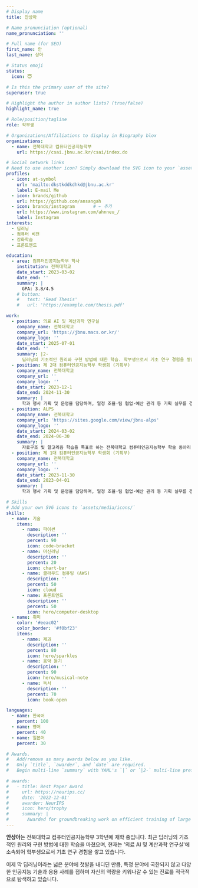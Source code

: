 ```yaml
---
# Display name
title: 안상아

# Name pronunciation (optional)
name_pronunciation: ''

# Full name (for SEO)
first_name: 안
last_name: 상아 

# Status emoji
status:
  icon: 😇

# Is this the primary user of the site?
superuser: true

# Highlight the author in author lists? (true/false)
highlight_name: true

# Role/position/tagline
role: 학부생

# Organizations/Affiliations to display in Biography blox
organizations:
  - name: 전북대학교 컴퓨터인공지능학부
    url: https://csai.jbnu.ac.kr/csai/index.do

# Social network links
# Need to use another icon? Simply download the SVG icon to your `assets/media/icons/` folder.
profiles:
  - icon: at-symbol
    url: 'mailto:dkstkddkdhkd@jbnu.ac.kr'
    label: E-mail Me
  - icon: brands/github
    url: https://github.com/ansangah
  - icon: brands/instagram       # ← 추가
    url: https://www.instagram.com/ahnneu_/
    label: Instagram
interests:
  - 딥러닝
  - 컴퓨터 비전
  - 강화학습
  - 프론트엔드

education:
  - area: 컴퓨터인공지능학부 학사
    institution: 전북대학교
    date_start: 2023-03-02
    date_end: ''
    summary: |
      GPA: 3.8/4.5
    # button:
    #   text: 'Read Thesis'
    #   url: 'https://example.com/thesis.pdf'

work:
  - position: 의료 AI 및 계산과학 연구실
    company_name: 전북대학교
    company_url: 'https://jbnu.macs.or.kr/'
    company_logo: ''
    date_start: 2025-07-01
    date_end: ''
    summary: |2-
      딥러닝의 기초적인 원리와 구현 방법에 대한 학습. 학부생으로서 기초 연구 경험을 쌓음.
  - position: 제 2대 컴퓨터인공지능학부 학생회 (기획부)
    company_name: 전북대학교
    company_url: ''
    company_logo: ''
    date_start: 2023-12-1
    date_end: 2024-11-30
    summary: |
      학과 행사 기획 및 운영을 담당하며, 일정 조율·팀 협업·예산 관리 등 기획 실무를 경험함.
  - position: ALPS
    company_name: 전북대학교
    company_url: 'https://sites.google.com/view/jbnu-alps'
    company_logo: ''
    date_start: 2024-03-02
    date_end: 2024-06-30
    summary: |
      자료구조 및 알고리즘 학습을 목표로 하는 전북대학교 컴퓨터인공지능학부 학술 동아리
  - position: 제 1대 컴퓨터인공지능학부 학생회 (기획부)
    company_name: 전북대학교
    company_url: ''
    company_logo: ''
    date_start: 2023-11-30
    date_end: 2023-04-01
    summary: |
      학과 행사 기획 및 운영을 담당하며, 일정 조율·팀 협업·예산 관리 등 기획 실무를 경험함.

# Skills
# Add your own SVG icons to `assets/media/icons/`
skills:
  - name: 기술
    items:
      - name: 파이썬
        description: ''
        percent: 90
        icon: code-bracket
      - name: 머신러닝
        description: ''
        percent: 20
        icon: chart-bar
      - name: 클라우드 컴퓨팅 (AWS)
        description: ''
        percent: 50
        icon: cloud
      - name: 프론트엔드
        description: ''
        percent: 50
        icon: hero/computer-desktop
  - name: 취미
    color: '#eeac02'
    color_border: '#f0bf23'
    items:
      - name: 제과
        description: ''
        percent: 80
        icon: hero/sparkles
      - name: 음악 듣기
        description: ''
        percent: 90
        icon: hero/musical-note
      - name: 독서
        description: ''
        percent: 70
        icon: book-open

languages:
  - name: 한국어
    percent: 100
  - name: 영어
    percent: 40
  - name: 일본어
    percent: 30

# Awards.
#   Add/remove as many awards below as you like.
#   Only `title`, `awarder`, and `date` are required.
#   Begin multi-line `summary` with YAML's `|` or `|2-` multi-line prefix and indent 2 spaces below.

# awards:
#   - title: Best Paper Award
#     url: https://neurips.cc/
#     date: '2022-12-01'
#     awarder: NeurIPS
#     icon: hero/trophy
#     summary: |
#       Awarded for groundbreaking work on efficient training of large models.
---
```


**안상아**는 전북대학교 컴퓨터인공지능학부 3학년에 재학 중입니다. 최근 딥러닝의 기초적인 원리와 구현 방법에 대한 학습을 마쳤으며, 현재는 '의료 AI 및 계산과학 연구실'에 소속되어 학부생으로서 기초 연구 경험을 쌓고 있습니다.

이제 막 딥러닝이라는 넓은 분야에 첫발을 내디딘 만큼, 특정 분야에 국한되지 않고 다양한 인공지능 기술과 응용 사례를 접하며 자신의 역량을 키워나갈 수 있는 진로를 적극적으로 탐색하고 있습니다.
